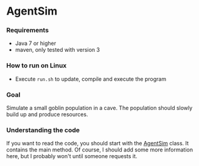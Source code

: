 AgentSim
========

### Requirements
* Java 7 or higher
* maven, only tested with version 3

### How to run on Linux
* Execute `run.sh` to update, compile and execute the program

### Goal
Simulate a small goblin population in a cave. The population should slowly build up and produce resources.

### Understanding the code
If you want to read the code, you should start with the [AgentSim](https://github.com/ISibboI/AgentSim/blob/master/src/main/java/de/isibboi/agentsim/AgentSim.java) class. It contains the main method.
Of course, I should add some more information here, but I probably won't until someone requests it.

